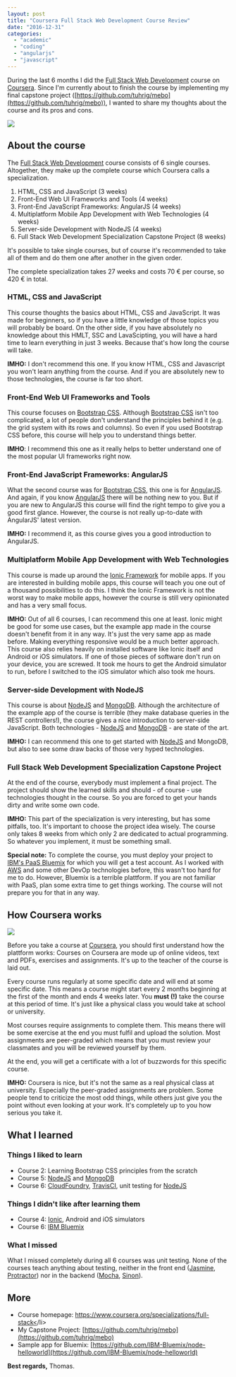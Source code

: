 ```yaml
---
layout: post
title: "Coursera Full Stack Web Development Course Review"
date: "2016-12-31"
categories: 
  - "academic"
  - "coding"
  - "angularjs"
  - "javascript"
---
```


During the last 6 months I did the [Full Stack Web Development](https://www.coursera.org/specializations/full-stack) course on [Coursera](https://www.coursera.org). Since I'm currently about to finish the course by implementing my final capstone project ([https://github.com/tuhrig/mebo](https://github.com/tuhrig/mebo)), I wanted to share my thoughts about the course and its pros and cons.

[![](images/ustLogo-300x72.png)](https://www.coursera.org/specializations/full-stack)

## About the course

The [Full Stack Web Development](https://www.coursera.org/specializations/full-stack) course consists of 6 single courses. Altogether, they make up the complete course which Coursera calls a specialization.

1. HTML, CSS and JavaScript (3 weeks)
2. Front-End Web UI Frameworks and Tools (4 weeks)
3. Front-End JavaScript Frameworks: AngularJS (4 weeks)
4. Multiplatform Mobile App Development with Web Technologies (4 weeks)
5. Server-side Development with NodeJS (4 weeks)
6. Full Stack Web Development Specialization Capstone Project (8 weeks)

It's possible to take single courses, but of course it's recommended to take all of them and do them one after another in the given order.

The complete specialization takes 27 weeks and costs 70 € per course, so 420 € in total.

### HTML, CSS and JavaScript

This course thoughts the basics about HTML, CSS and JavaScript. It was made for beginners, so if you have a little knowledge of those topics you will probably be board. On the other side, if you have absolutely no knowledge about this HMLT, SSC and LavaScipting, you will have a hard time to learn everything in just 3 weeks. Because that's how long the course will take.

**IMHO:** I don't recommend this one. If you know HTML, CSS and Javascript you won't learn anything from the course. And if you are absolutely new to those technologies, the course is far too short.

### Front-End Web UI Frameworks and Tools

This course focuses on [Bootstrap CSS](http://getbootstrap.com). Although [Bootstrap CSS](http://getbootstrap.com) isn't too complicated, a lot of people don't understand the principles behind it (e.g. the grid system with its rows and columns). So even if you used Bootstrap CSS before, this course will help you to understand things better.

**IMHO**: I recommend this one as it really helps to better understand one of the most popular UI frameworks right now.

### Front-End JavaScript Frameworks: AngularJS

What the second course was for [Bootstrap CSS](http://getbootstrap.com), this one is for [AngularJS](https://angularjs.org). And again, if you know [AngularJS](https://angularjs.org) there will be nothing new to you. But if you are new to AngularJS this course will find the right tempo to give you a good first glance. However, the course is not really up-to-date with AngularJS' latest version.

**IMHO:** I recommend it, as this course gives you a good introduction to AngularJS.

### Multiplatform Mobile App Development with Web Technologies

This course is made up around the [Ionic Framework](https://ionicframework.com/) for mobile apps. If you are interested in building mobile apps, this course will teach you one out of a thousand possibilities to do this. I think the Ionic Framework is not the worst way to make mobile apps, however the course is still very opinionated and has a very small focus.

**IMHO:** Out of all 6 courses, I can recommend this one at least. Ionic might be good for some use cases, but the example app made in the course doesn't benefit from it in any way. It's just the very same app as made before. Making everything responsive would be a much better approach. This course also relies heavily on installed software like Ionic itself and Android or iOS simulators. If one of those pieces of software don't run on your device, you are screwed. It took me hours to get the Android simulator to run, before I switched to the iOS simulator which also took me hours.

### Server-side Development with NodeJS

This course is about [NodeJS](https://nodejs.org) and [MongoDB](https://www.mongodb.com). Although the architecture of the example app of the course is terrible (they make database queries in the REST controllers!), the course gives a nice introduction to server-side JavaScript. Both technologies - [NodeJS](https://nodejs.org) and [MongoDB](https://www.mongodb.com) - are state of the art.

**IMHO:** I can recommend this one to get started with [NodeJS](https://nodejs.org) and MongoDB, but also to see some draw backs of those very hyped technologies.

### Full Stack Web Development Specialization Capstone Project

At the end of the course, everybody must implement a final project. The project should show the learned skills and should - of course - use technologies thought in the course. So you are forced to get your hands dirty and write some own code.

**IMHO:** This part of the specialization is very interesting, but has some pitfalls, too. It's important to choose the project idea wisely. The course only takes 8 weeks from which only 2 are dedicated to actual programming. So whatever you implement, it must be something small.

**Special note:** To complete the course, you must deploy your project to [IBM's PaaS Bluemix](https://www.ibm.com/cloud-computing/bluemix) for which you will get a test account. As I worked with [AWS](https://aws.amazon.com) and some other DevOp technologies before, this wasn't too hard for me to do. However, Bluemix is a terrible plattform. If you are not familiar with PaaS, plan some extra time to get things working. The course will not prepare you for that in any way.

## How Coursera works

[![](images/Coursera-Logo-300x161.jpg)](https://www.coursera.org)

Before you take a course at [Coursera](https://www.coursera.org), you should first understand how the plattform works: Courses on Coursera are mode up of online videos, text and PDFs, exercises and assignments. It's up to the teacher of the course is laid out.

Every course runs regularly at some specific date and will end at some specific date. This means a course might start every 2 months beginning at the first of the month and ends 4 weeks later. You **must (!)** take the course at this period of time. It's just like a physical class you would take at school or university.

Most courses require assignments to complete them. This means there will be some exercise at the end you must fulfil and upload the solution. Most assignments are peer-graded which means that you must review your classmates and you will be reviewed yourself by them.

At the end, you will get a certificate with a lot of buzzwords for this specific course.

**IMHO:** Coursera is nice, but it's not the same as a real physical class at university. Especially the peer-graded assignments are problem. Some people tend to criticize the most odd things, while others just give you the point without even looking at your work. It's completely up to you how serious you take it.

## What I learned

### Things I liked to learn

- Course 2: Learning Bootstrap CSS principles from the scratch
- Course 5: [NodeJS](https://nodejs.org) and [MongoDB](https://www.mongodb.com)
- Course 6: [CloudFoundry](https://www.cloudfoundry.org), [TravisCI](https://travis-ci.org), unit testing for [NodeJS](https://nodejs.org)

### Things I didn't like after learning them

- Course 4: [Ionic](https://ionicframework.com), Android and iOS simulators
- Course 6: [IBM Bluemix](https://www.ibm.com/cloud-computing/bluemix)

### What I missed

What I missed completely during all 6 courses was unit testing. None of the courses teach anything about testing, neither in the front end ([Jasmine](https://jasmine.github.io), [Protractor](http://www.protractortest.org)) nor in the backend ([Mocha](https://mochajs.org), [Sinon](http://sinonjs.org)).

## More

- Course homepage: [https://www.coursera.org/specializations/full-stack<](https://www.coursera.org/specializations/full-stack)/li>
- My Capstone Project: [https://github.com/tuhrig/mebo](https://github.com/tuhrig/mebo)
- Sample app for Bluemix: [https://github.com/IBM-Bluemix/node-helloworld](https://github.com/IBM-Bluemix/node-helloworld)

**Best regards,** Thomas.
